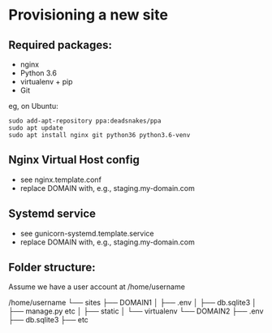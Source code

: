 Provisioning a new site
=======================

## Required packages:

* nginx
* Python 3.6
* virtualenv + pip
* Git

eg, on Ubuntu:

    sudo add-apt-repository ppa:deadsnakes/ppa
    sudo apt update
    sudo apt install nginx git python36 python3.6-venv

## Nginx Virtual Host config

* see nginx.template.conf
* replace DOMAIN with, e.g., staging.my-domain.com

## Systemd service

* see gunicorn-systemd.template.service
* replace DOMAIN with, e.g., staging.my-domain.com

## Folder structure:

Assume we have a user account at /home/username

/home/username
└── sites
    ├── DOMAIN1
    │   ├── .env
    │   ├── db.sqlite3
    │   ├── manage.py etc
    │   ├── static
    │   └── virtualenv
    └── DOMAIN2
        ├── .env
        ├── db.sqlite3
        ├── etc